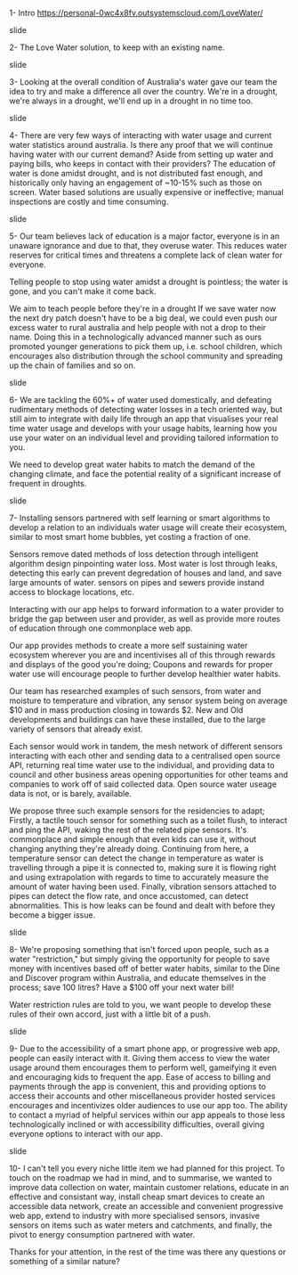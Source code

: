 1- Intro
https://personal-0wc4x8fv.outsystemscloud.com/LoveWater/

slide

2- The Love Water solution, to keep with an existing name.

slide

3- Looking at the overall condition of Australia's water gave our team the idea to try and make a difference all over the country.
We're in a drought, we're always in a drought, we'll end up in a drought in no time too.

slide

4- There are very few ways of interacting with water usage and current water statistics around australia.
Is there any proof that we will continue having water with our current demand? 
Aside from setting up water and paying bills, who keeps in contact with their providers?
The education of water is done amidst drought, and is not distributed fast enough, and historically
only having an engagement of ~10-15% such as those on screen.
Water based solutions are usually expensive or ineffective; manual inspections are costly and time consuming.

slide

5- Our team believes lack of education is a major factor, everyone is in an unaware ignorance and 
due to that, they overuse water. This reduces water reserves for critical times and threatens
a complete lack of clean water for everyone.

Telling people to stop using water amidst a drought is pointless; the water is gone, and you can't make it come back.

We aim to teach people before they're in a drought If we save water now
the next dry patch doesn't have to be a big deal, we could even push our excess water to rural australia
and help people with not a drop to their name.
Doing this in a technologically advanced manner such as ours promoted younger generations to pick them up,
i.e. school children, which encourages also distribution through the school community and spreading up the
chain of families and so on.

slide

6- We are tackling the 60%+ of water used domestically, and defeating rudimentary methods of 
detecting water losses in a tech oriented way, but still aim to integrate with daily life 
through an app that visualises your real time water usage and develops with your usage habits, learning 
how you use your water on an individual level and providing tailored information to you.

We need to develop great water habits to match the demand of the changing climate, and face
the potential reality of a significant increase of frequent in droughts.

slide

7- Installing sensors partnered with self learning or smart algorithms to develop a relation to an 
individuals water usage will create their ecosystem, similar to most smart home bubbles, yet 
costing a fraction of one.

Sensors remove dated methods of loss detection through intelligent algorithm design pinpointing water loss. 
Most water is lost through leaks, detecting this early can prevent degredation of houses and land, and save
large amounts of water.
sensors on pipes and sewers provide instand access to blockage locations, etc.

Interacting with our app helps to forward information to a water provider to bridge the gap between 
user and provider, as well as provide more routes of education through one commonplace web app.

Our app provides methods to create a more self sustaining water ecosystem wherever you are and incentivises all of this 
through rewards and displays of the good you're doing; Coupons and rewards for proper water use will encourage 
people to further develop healthier water habits. 

Our team has researched examples of such sensors, from water and moisture to temperature and vibration,
any sensor system being on average $10 and in mass production closing in towards $2. New and Old developments
 and buildings can have these installed, 
due to the large variety of sensors that already exist.

Each sensor would work in tandem, the mesh network of different sensors interacting with each other 
and sending data to a centralised open source API, returning real time water use to the individual,
and providing data to council and other business areas opening opportunities for other teams and companies to
work off of said collected data. Open source water useage data is not, or is barely, available.

We propose three such example sensors for the residencies to adapt; Firstly, a tactile touch sensor for 
something such as a toilet flush, to interact and ping the API, waking the rest of the related pipe sensors.
It's commonplace and simple enough that even kids can use it, without changing anything they're already doing.
Continuing from here, a temperature sensor can detect the change in temperature as water is travelling 
through a pipe it is connected to, making sure it is flowing right and using extrapolation with regards to time
to accurately measure the amount of water having been used. 
Finally, vibration sensors attached to pipes can detect the flow rate, and once accustomed, can detect abnormalities.
This is how leaks can be found and dealt with before they become a bigger issue. 

<!-- As an example; A household can have tactile tap sensors, reacting on touch to recognise water flow and waking other sensors. 
As water is sent through pipes, a sensor sitting along one recognises water travelling through it from the 
temperature change of the pipe, but a vibration sensor earlier on the pipe might not be detecting enough movement, 
perhaps there is a leak within the pipe reducing water flow. -->

slide

8- We're proposing something that isn't forced upon people, such as a water "restriction,"
but simply giving the opportunity for people to save money with incentives based off of better water habits, similar
to the Dine and Discover program within Australia, and educate themselves in the process; save 100 litres? Have a 
$100 off your next water bill!

Water restriction rules are told to you, we want people to develop these rules of their own accord,
just with a little bit of a push. 

slide

9- Due to the accessibility of a smart phone app, or progressive web app,
people can easily interact with it. Giving them access to view the water usage around them encourages them 
to perform well, gameifying it even and encouraging kids to frequent the app.
Ease of access to billing and payments through the app is convenient, this and providing options to access
their accounts and other miscellaneous provider hosted services encourages and incentivizes older audiences 
to use our app too.
The ability to contact a myriad of helpful services within our app appeals to those
less technologically inclined or with accessibility difficulties, overall giving everyone options to interact
with our app.

slide

10- I can't tell you every niche little item we had planned for this project. 
To touch on the roadmap we had in mind, and to summarise, we wanted to improve data 
collection on water, maintain customer relations, educate in an effective and consistant way, install cheap 
smart devices to create an accessible data network, create an accessible and convenient progressive web app,
extend to industry with more specialised sensors, invasive sensors on items such as water meters and catchments,
and finally, the pivot to energy consumption partnered with water.

Thanks for your attention, in the rest of the time was there any questions or something of a similar nature?
